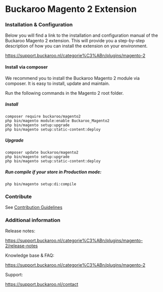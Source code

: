 # Buckaroo Magento 2 Extension

### Installation & Configuration 

Below you will find a link to the installation and configuration manual of the Buckaroo Magento 2 extension. This will provide you a step-by-step description of how you can install the extension on your environment.

https://support.buckaroo.nl/categorie%C3%ABn/plugins/magento-2

#### Install via composer
We recommend you to install the Buckaroo Magento 2 module via composer. It is easy to install, update and maintain.

Run the following commands in the Magento 2 root folder.

##### Install
```
composer require buckaroo/magento2
php bin/magento module:enable Buckaroo_Magento2
php bin/magento setup:upgrade
php bin/magento setup:static-content:deploy
```

##### Upgrade
```
composer update buckaroo/magento2
php bin/magento setup:upgrade
php bin/magento setup:static-content:deploy
```

##### Run compile if your store in Production mode:
```
php bin/magento setup:di:compile
```

### Contribute

See [Contribution Guidelines](CONTRIBUTING.md)

### Additional information

Release notes:

https://support.buckaroo.nl/categorie%C3%ABn/plugins/magento-2/release-notes

Knowledge base & FAQ:

https://support.buckaroo.nl/categorie%C3%ABn/plugins/magento-2

Support:

https://support.buckaroo.nl/contact
